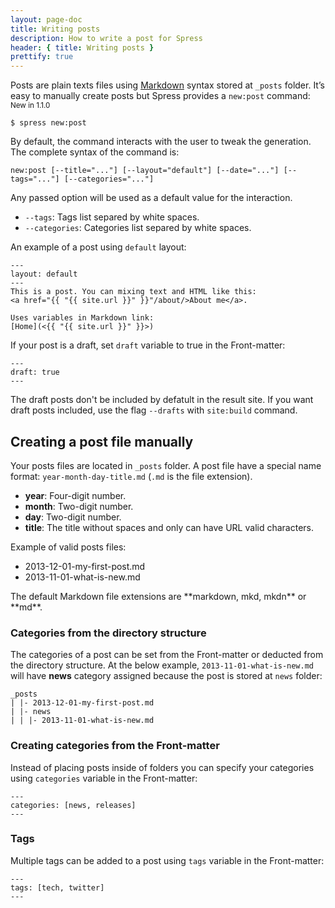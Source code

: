 ```yaml
---
layout: page-doc
title: Writing posts
description: How to write a post for Spress
header: { title: Writing posts }
prettify: true
---
```

Posts are plain texts files using [Markdown](http://daringfireball.net/projects/markdown/syntax)
syntax stored at `_posts` folder. It’s easy to manually create posts
but Spress provides a `new:post` command: <sup><span class="label label-success">New in 1.1.0</span></sup>

```
$ spress new:post
```

By default, the command interacts with the user to tweak the generation.
The complete syntax of the command is:

```
new:post [--title="..."] [--layout="default"] [--date="..."] [--tags="..."] [--categories="..."]
```

Any passed option will be used as a default value for the interaction.

* `--tags`: Tags list separed by white spaces.
* `--categories`: Categories list separed by white spaces.

An example of a post using `default` layout:

```
---
layout: default
---
This is a post. You can mixing text and HTML like this:
<a href="{{ "{{ site.url }}" }}"/about/>About me</a>.

Uses variables in Markdown link:
[Home](<{{ "{{ site.url }}" }}>)
```

If your post is a draft, set `draft` variable to true in the Front-matter:

```
---
draft: true
---
```

The draft posts don't be included by defatult in the result site. If you want
draft posts included, use the flag `--drafts` with `site:build` command.

## Creating a post file manually

Your posts files are located in `_posts` folder. A post file have a special
name format: `year-month-day-title.md` (`.md` is the file extension). 

* **year**: Four-digit number.
* **month**: Two-digit number.
* **day**: Two-digit number.
* **title**: The title without spaces and only can have URL valid characters.

Example of valid posts files:

* 2013-12-01-my-first-post.md
* 2013-11-01-what-is-new.md

<div class="panel panel-default">
  <div class="panel-body">
    <div class="row">
        <div class="col-md-1">
            <i class="fa fa-bookmark-o fa-3x"></i>
        </div>
        <div class="col-md-11">
            <p markdown="1">
                The default Markdown file extensions are 
                **markdown, mkd, mkdn** or **md**.
            </p>
        </div>
    </div>
  </div>
</div>

### Categories from the directory structure

The categories of a post can be set from the Front-matter or deducted from the
directory structure. At the below example, `2013-11-01-what-is-new.md` will have 
**news** category assigned because the post is stored at `news` folder:

```
_posts
| |- 2013-12-01-my-first-post.md
| |- news
| | |- 2013-11-01-what-is-new.md
```
### Creating categories from the Front-matter

Instead of placing posts inside of folders you can specify your categories using
`categories` variable in the Front-matter:

```
---
categories: [news, releases]
---
```

### Tags

Multiple tags can be added to a post using `tags` variable in the Front-matter:

```
---
tags: [tech, twitter]
---
```
